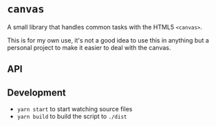 # `canvas`

A small library that handles common tasks with the HTML5 `<canvas>`.

This is for my own use, it's not a good idea to use this in anything but a personal project to make it easier to deal with the canvas.

## API

## Development

- `yarn start` to start watching source files
- `yarn build` to build the script to `./dist`
